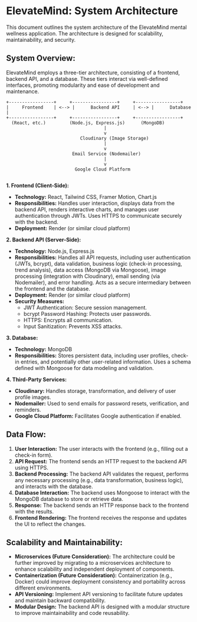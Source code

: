# ElevateMind: System Architecture

This document outlines the system architecture of the ElevateMind mental wellness application.  The architecture is designed for scalability, maintainability, and security.

## System Overview:

ElevateMind employs a three-tier architecture, consisting of a frontend, backend API, and a database.  These tiers interact via well-defined interfaces, promoting modularity and ease of development and maintenance.

```
+-----------------+     +-----------------+     +-----------------+
|     Frontend    | <--> |      Backend API     | <--> |      Database    |
+-----------------+     +-----------------+     +-----------------+
  (React, etc.)         (Node.js, Express.js)      (MongoDB)
                                     |
                                     v
                            Cloudinary (Image Storage)
                                     |
                                     v
                         Email Service (Nodemailer)
                                     |
                                     v
                          Google Cloud Platform 


```

**1. Frontend (Client-Side):**

* **Technology:** React, Tailwind CSS, Framer Motion, Chart.js
* **Responsibilities:** Handles user interaction, displays data from the backend API, renders interactive charts, and manages user authentication through JWTs.  Uses HTTPS to communicate securely with the backend.
* **Deployment:** Render (or similar cloud platform)

**2. Backend API (Server-Side):**

* **Technology:** Node.js, Express.js
* **Responsibilities:**  Handles all API requests, including user authentication (JWTs, bcrypt), data validation, business logic (check-in processing, trend analysis), data access (MongoDB via Mongoose), image processing (integration with Cloudinary), email sending (via Nodemailer), and error handling.  Acts as a secure intermediary between the frontend and the database.
* **Deployment:** Render (or similar cloud platform)
* **Security Measures:**
    * JWT Authentication: Secure session management.
    * bcrypt Password Hashing: Protects user passwords.
    * HTTPS: Encrypts all communication.
    * Input Sanitization: Prevents XSS attacks.

**3. Database:**

* **Technology:** MongoDB
* **Responsibilities:** Stores persistent data, including user profiles, check-in entries, and potentially other user-related information.  Uses a schema defined with Mongoose for data modeling and validation.

**4. Third-Party Services:**

* **Cloudinary:** Handles storage, transformation, and delivery of user profile images.
* **Nodemailer:** Used to send emails for password resets, verification, and reminders.
* **Google Cloud Platform:**  Facilitates Google authentication if enabled.

## Data Flow:

1. **User Interaction:** The user interacts with the frontend (e.g., filling out a check-in form).
2. **API Request:** The frontend sends an HTTP request to the backend API using HTTPS.
3. **Backend Processing:** The backend API validates the request, performs any necessary processing (e.g., data transformation, business logic), and interacts with the database.
4. **Database Interaction:** The backend uses Mongoose to interact with the MongoDB database to store or retrieve data.
5. **Response:** The backend sends an HTTP response back to the frontend with the results.
6. **Frontend Rendering:** The frontend receives the response and updates the UI to reflect the changes.


## Scalability and Maintainability:

* **Microservices (Future Consideration):** The architecture could be further improved by migrating to a microservices architecture to enhance scalability and independent deployment of components.
* **Containerization (Future Consideration):** Containerization (e.g., Docker) could improve deployment consistency and portability across different environments.
* **API Versioning:** Implement API versioning to facilitate future updates and maintain backward compatibility.
* **Modular Design:** The backend API is designed with a modular structure to improve maintainability and code reusability.